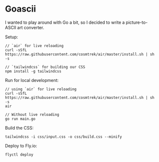 # Goascii
I wanted to play around with Go a bit, so I decided to write a picture-to-ASCII art converter.

Setup:
```
// `air` for live reloading
curl -sSfL https://raw.githubusercontent.com/cosmtrek/air/master/install.sh | sh -s

// `tailwindcss` for building our CSS
npm install -g tailwindcss
```

Run for local development:
```
// using `air` for live reloading
curl -sSfL https://raw.githubusercontent.com/cosmtrek/air/master/install.sh | sh -s
air

// Without live reloading
go run main.go
```

Build the CSS:
```
tailwindcss -i css/input.css -o css/build.css --minify
```

Deploy to Fly.io:
```
flyctl deploy
```